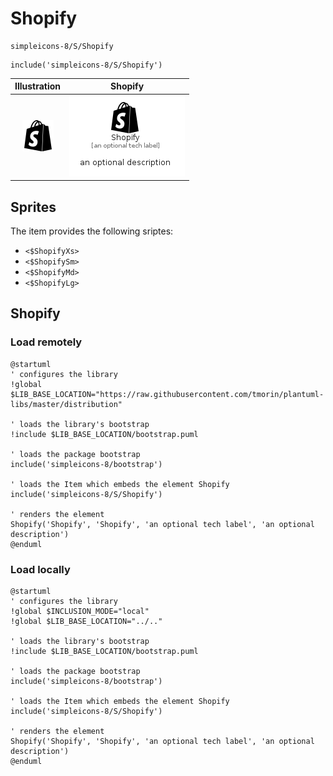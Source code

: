 # Shopify


```text
simpleicons-8/S/Shopify
```

```text
include('simpleicons-8/S/Shopify')
```



| Illustration | Shopify |
| :---: | :---: |
| ![illustration for Illustration](../../simpleicons-8/S/Shopify.png) | ![illustration for Shopify](../../simpleicons-8/S/Shopify.Local.png) |



## Sprites
The item provides the following sriptes:

- `<$ShopifyXs>`
- `<$ShopifySm>`
- `<$ShopifyMd>`
- `<$ShopifyLg>`





## Shopify

### Load remotely
```plantuml
@startuml
' configures the library
!global $LIB_BASE_LOCATION="https://raw.githubusercontent.com/tmorin/plantuml-libs/master/distribution"

' loads the library's bootstrap
!include $LIB_BASE_LOCATION/bootstrap.puml

' loads the package bootstrap
include('simpleicons-8/bootstrap')

' loads the Item which embeds the element Shopify
include('simpleicons-8/S/Shopify')

' renders the element
Shopify('Shopify', 'Shopify', 'an optional tech label', 'an optional description')
@enduml
```

### Load locally
```plantuml
@startuml
' configures the library
!global $INCLUSION_MODE="local"
!global $LIB_BASE_LOCATION="../.."

' loads the library's bootstrap
!include $LIB_BASE_LOCATION/bootstrap.puml

' loads the package bootstrap
include('simpleicons-8/bootstrap')

' loads the Item which embeds the element Shopify
include('simpleicons-8/S/Shopify')

' renders the element
Shopify('Shopify', 'Shopify', 'an optional tech label', 'an optional description')
@enduml
```

